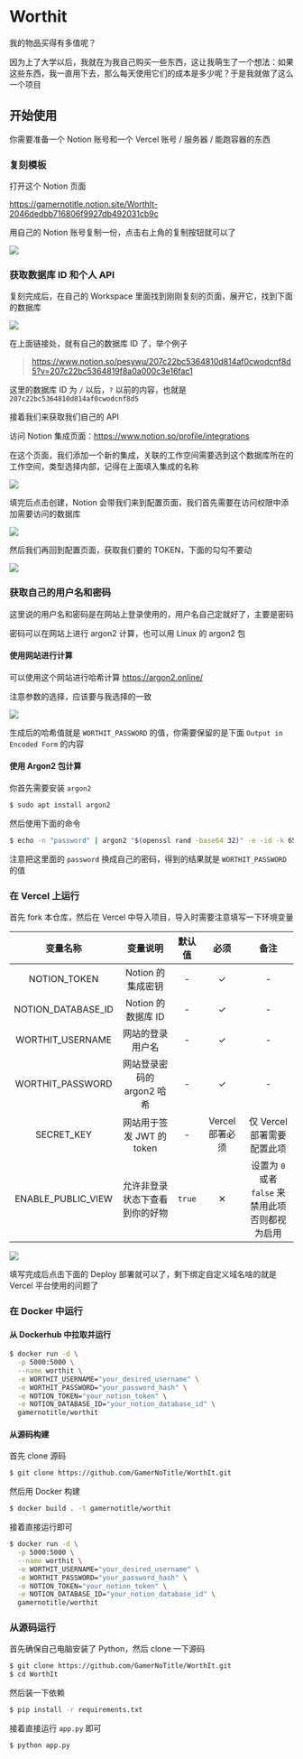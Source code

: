 # Worthit

我的物品买得有多值呢？

因为上了大学以后，我就在为我自己购买一些东西，这让我萌生了一个想法：如果这些东西，我一直用下去，那么每天使用它们的成本是多少呢？于是我就做了这么一个项目

## 开始使用

你需要准备一个 Notion 账号和一个 Vercel 账号 / 服务器 / 能跑容器的东西

### 复刻模板

打开这个 Notion 页面

https://gamernotitle.notion.site/WorthIt-2046dedbb716806f9927db492031cb9c

用自己的 Notion 账号复制一份，点击右上角的复制按钮就可以了

![](https://assets.bili33.top/img/Github/WorthIt/msedge_bnCMduOMds.png)

### 获取数据库 ID 和个人 API

复刻完成后，在自己的 Workspace 里面找到刚刚复刻的页面，展开它，找到下面的数据库

![](https://assets.bili33.top/img/Github/WorthIt/e9IkeC0Cps.png)

在上面链接处，就有自己的数据库 ID 了，举个例子

> https://www.notion.so/pesywu/207c22bc5364810d814af0cwodcnf8d5?v=207c22bc5364819f8a0a000c3e16fac1

这里的数据库 ID 为 `/` 以后，`?` 以前的内容，也就是 `207c22bc5364810d814af0cwodcnf8d5`

接着我们来获取我们自己的 API

访问 Notion 集成页面：https://www.notion.so/profile/integrations

在这个页面，我们添加一个新的集成，关联的工作空间需要选到这个数据库所在的工作空间，类型选择内部，记得在上面填入集成的名称

![](https://assets.bili33.top/img/Github/WorthIt/msedge_W9Y7EP0Nl7.png)

填完后点击创建，Notion 会带我们来到配置页面，我们首先需要在访问权限中添加需要访问的数据库

![](https://assets.bili33.top/img/Github/WorthIt/msedge_olETnZ3X5G.png)

然后我们再回到配置页面，获取我们要的 TOKEN，下面的勾勾不要动

![](https://assets.bili33.top/img/Github/WorthIt/msedge_wmdK6XM4Rk.png)

### 获取自己的用户名和密码

这里说的用户名和密码是在网站上登录使用的，用户名自己定就好了，主要是密码

密码可以在网站上进行 argon2 计算，也可以用 Linux 的 argon2 包

#### 使用网站进行计算

可以使用这个网站进行哈希计算 https://argon2.online/

注意参数的选择，应该要与我选择的一致

![](https://assets.bili33.top/img/Github/WorthIt/msedge_G0QysM1C7e.png)

生成后的哈希值就是 `WORTHIT_PASSWORD` 的值，你需要保留的是下面 `Output in Encoded Form` 的内容

#### 使用 Argon2 包计算

你首先需要安装 `argon2`

```bash
$ sudo apt install argon2
```

然后使用下面的命令

```bash
$ echo -n "password" | argon2 "$(openssl rand -base64 32)" -e -id -k 65540 -t 3 -p 4
```

注意把这里面的 `password` 换成自己的密码，得到的结果就是 `WORTHIT_PASSWORD` 的值

### 在 Vercel 上运行

首先 fork 本仓库，然后在 Vercel 中导入项目，导入时需要注意填写一下环境变量

|      变量名称      |            变量说明            | 默认值 |      必须       |                          备注                          |
| :----------------: | :----------------------------: | :----: | :-------------: | :----------------------------------------------------: |
|    NOTION_TOKEN    |       Notion 的集成密钥        |   -    |        ✓        |                           -                            |
| NOTION_DATABASE_ID |       Notion 的数据库 ID       |   -    |        ✓        |                           -                            |
|  WORTHIT_USERNAME  |        网站的登录用户名        |   -    |        ✓        |                           -                            |
|  WORTHIT_PASSWORD  |   网站登录密码的 argon2 哈希   |   -    |        ✓        |                           -                            |
|     SECRET_KEY     |   网站用于签发 JWT 的 token    |   -    | Vercel 部署必须 |               仅 Vercel 部署需要配置此项               |
| ENABLE_PUBLIC_VIEW | 允许非登录状态下查看到你的好物 | `true` |        ✕        | 设置为 `0` 或者 `false` 来禁用此项<br />否则都视为启用 |

![](https://assets.bili33.top/img/Github/WorthIt/msedge_PBZgBYFzRT.png)

填写完成后点击下面的 Deploy 部署就可以了，剩下绑定自定义域名啥的就是 Vercel 平台使用的问题了

### 在 Docker 中运行

#### 从 Dockerhub 中拉取并运行

```bash
$ docker run -d \
  -p 5000:5000 \
  --name worthit \
  -e WORTHIT_USERNAME="your_desired_username" \
  -e WORTHIT_PASSWORD="your_password_hash" \
  -e NOTION_TOKEN="your_notion_token" \
  -e NOTION_DATABASE_ID="your_notion_database_id" \
  gamernotitle/worthit
```

#### 从源码构建

首先 clone 源码

```bash
$ git clone https://github.com/GamerNoTitle/WorthIt.git
```

然后用 Docker 构建

```bash
$ docker build . -t gamernotitle/worthit
```

接着直接运行即可

```bash
$ docker run -d \
  -p 5000:5000 \
  --name worthit \
  -e WORTHIT_USERNAME="your_desired_username" \
  -e WORTHIT_PASSWORD="your_password_hash" \
  -e NOTION_TOKEN="your_notion_token" \
  -e NOTION_DATABASE_ID="your_notion_database_id" \
  gamernotitle/worthit
```

### 从源码运行

首先确保自己电脑安装了 Python，然后 clone 一下源码

```bash
$ git clone https://github.com/GamerNoTitle/WorthIt.git
$ cd WorthIt
```

然后装一下依赖

```bash
$ pip install -r requirements.txt
```

接着直接运行 `app.py` 即可

```bash
$ python app.py
```

